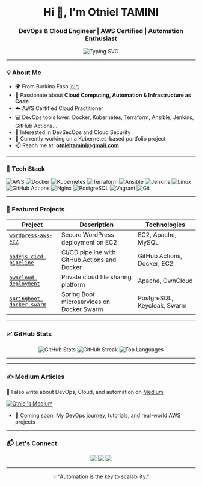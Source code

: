 <h1 align="center">Hi 👋, I'm Otniel TAMINI</h1>
<h3 align="center">DevOps & Cloud Engineer | AWS Certified | Automation Enthusiast</h3>

<p align="center">
  <img src="https://readme-typing-svg.demolab.com?font=Fira+Code&size=22&pause=1000&center=true&vCenter=true&width=435&lines=Building+Resilient+Cloud+Systems;Automating+with+CI%2FCD+and+DevOps;DevSecOps+is+in+my+DNA;Let%27s+Automate+Everything+%F0%9F%9A%80" alt="Typing SVG" />
</p>

---

### 💡 About Me

- 🌍 From Burkina Faso 🇧🇫
- 🧠 Passionate about **Cloud Computing, Automation & Infrastructure as Code**
- ☁️ AWS Certified Cloud Practitioner
- 💻 DevOps tools lover: Docker, Kubernetes, Terraform, Ansible, Jenkins, GitHub Actions...
- 🔐 Interested in DevSecOps and Cloud Security
- 🎯 Currently working on a Kubernetes-based portfolio project
- 📫 Reach me at: **otnieltamini@gmail.com**

---

### 🧰 Tech Stack

![AWS](https://img.shields.io/badge/AWS-FF9900?style=for-the-badge&logo=amazonaws&logoColor=white)
![Docker](https://img.shields.io/badge/Docker-2496ED?style=for-the-badge&logo=docker&logoColor=white)
![Kubernetes](https://img.shields.io/badge/Kubernetes-326CE5?style=for-the-badge&logo=kubernetes&logoColor=white)
![Terraform](https://img.shields.io/badge/Terraform-7B42BC?style=for-the-badge&logo=terraform&logoColor=white)
![Ansible](https://img.shields.io/badge/Ansible-EE0000?style=for-the-badge&logo=ansible&logoColor=white)
![Jenkins](https://img.shields.io/badge/Jenkins-D24939?style=for-the-badge&logo=jenkins&logoColor=white)
![Linux](https://img.shields.io/badge/Linux-FCC624?style=for-the-badge&logo=linux&logoColor=black)
![GitHub Actions](https://img.shields.io/badge/GitHub%20Actions-2088FF?style=for-the-badge&logo=github-actions&logoColor=white)
![Nginx](https://img.shields.io/badge/Nginx-009639?style=for-the-badge&logo=nginx&logoColor=white)
![PostgreSQL](https://img.shields.io/badge/PostgreSQL-336791?style=for-the-badge&logo=postgresql&logoColor=white)
![Vagrant](https://img.shields.io/badge/Vagrant-1563FF?style=for-the-badge&logo=vagrant&logoColor=white)
![Git](https://img.shields.io/badge/Git-F05032?style=for-the-badge&logo=git&logoColor=white)

---

### 🚀 Featured Projects

| Project | Description | Technologies |
|--------|-------------|--------------|
| [`wordpress-aws-ec2`](https://github.com/otniel-tamini/wordpress-aws-ec2) | Secure WordPress deployment on EC2 | EC2, Apache, MySQL |
| [`nodejs-cicd-pipeline`](https://github.com/otniel-tamini/nodejs-cicd-pipeline) | CI/CD pipeline with GitHub Actions and Docker | GitHub Actions, Docker, EC2 |
| [`owncloud-deployment`](https://github.com/otniel-tamini/owncloud-deployment) | Private cloud file sharing platform | Apache, OwnCloud |
| [`springboot-docker-swarm`](https://github.com/otniel-tamini/springboot-docker-swarm) | Spring Boot microservices on Docker Swarm | PostgreSQL, Keycloak, Swarm |

---

### 📈 GitHub Stats

<p align="center">
  <img src="https://github-readme-stats.vercel.app/api?username=otniel-tamini&show_icons=true&theme=radical" alt="GitHub Stats" />
  <img src="https://github-readme-streak-stats.herokuapp.com?user=otniel-tamini&theme=radical&hide_border=true" alt="GitHub Streak" />
  <img src="https://github-readme-stats.vercel.app/api/top-langs/?username=otniel-tamini&layout=compact&theme=radical" alt="Top Languages" />
</p>

---

---

### ✍️ Medium Articles

📰 I also write about DevOps, Cloud, and automation on [Medium](https://medium.com/@otniel-tamini)

[![Otniel's Medium](https://img.shields.io/badge/Follow%20me%20on%20Medium-000000?style=for-the-badge&logo=medium&logoColor=white)](https://medium.com/@otniel-tamini)

<!-- BLOG-POST-LIST:START -->
- 🚀 Coming soon: My DevOps journey, tutorials, and real-world AWS projects
<!-- BLOG-POST-LIST:END -->
---

### 📬 Let's Connect

<p align="center">
  <a href="mailto:otnieltamini@gmail.com"><img src="https://img.shields.io/badge/Gmail-D14836?style=for-the-badge&logo=gmail&logoColor=white" /></a>
  <a href="https://www.linkedin.com/in/otniel-tamini"><img src="https://img.shields.io/badge/LinkedIn-blue?style=for-the-badge&logo=linkedin&logoColor=white" /></a>
  <a href="https://github.com/otniel-tamini"><img src="https://img.shields.io/badge/GitHub-000?style=for-the-badge&logo=github&logoColor=white" /></a>
</p>

---

<p align="center">💡 “Automation is the key to scalability.”</p>

